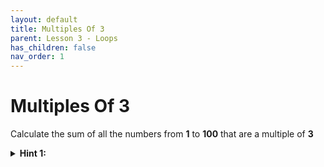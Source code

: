 ```yaml
---
layout: default
title: Multiples Of 3
parent: Lesson 3 - Loops
has_children: false
nav_order: 1
---
```


# Multiples Of 3

Calculate the sum of all the numbers from **1** to **100** that are a multiple of **3**

<details class="text-grey-dk-000"> 
  <summary><strong>Hint 1:</strong></summary>
  You can check each number if it's a multiple of 3 as you go or you can skip over the ones that you don't need. The result will be the same. Is one solution better than the other?
</details>
